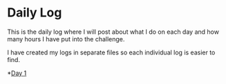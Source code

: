 # Daily Log

This is the daily log where I will post about what I do on each day and how many hours I have put into the challenge.

I have created my logs in separate files so each individual log is easier to find.

*[Day 1](https://github.com/ZenoxSphere/ZS_100_Days_Of_Code/blob/master/Daily%20Logs/Day1.md#day-1)